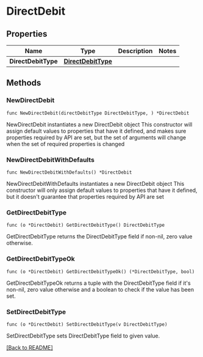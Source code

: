 # DirectDebit

## Properties

Name | Type | Description | Notes
------------ | ------------- | ------------- | -------------
**DirectDebitType** | [**DirectDebitType**](DirectDebitType.md) |  | 

## Methods

### NewDirectDebit

`func NewDirectDebit(directDebitType DirectDebitType, ) *DirectDebit`

NewDirectDebit instantiates a new DirectDebit object
This constructor will assign default values to properties that have it defined,
and makes sure properties required by API are set, but the set of arguments
will change when the set of required properties is changed

### NewDirectDebitWithDefaults

`func NewDirectDebitWithDefaults() *DirectDebit`

NewDirectDebitWithDefaults instantiates a new DirectDebit object
This constructor will only assign default values to properties that have it defined,
but it doesn't guarantee that properties required by API are set

### GetDirectDebitType

`func (o *DirectDebit) GetDirectDebitType() DirectDebitType`

GetDirectDebitType returns the DirectDebitType field if non-nil, zero value otherwise.

### GetDirectDebitTypeOk

`func (o *DirectDebit) GetDirectDebitTypeOk() (*DirectDebitType, bool)`

GetDirectDebitTypeOk returns a tuple with the DirectDebitType field if it's non-nil, zero value otherwise
and a boolean to check if the value has been set.

### SetDirectDebitType

`func (o *DirectDebit) SetDirectDebitType(v DirectDebitType)`

SetDirectDebitType sets DirectDebitType field to given value.



[[Back to README]](../../README.md)


